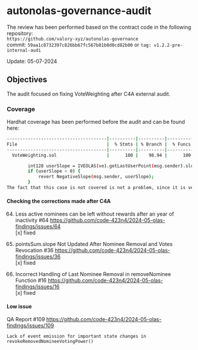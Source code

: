 # autonolas-governance-audit
The review has been performed based on the contract code in the following repository:<br>
`https://github.com/valory-xyz/autonolas-governance` <br>
commit: `59aa1c8732397c826bb67fc567b81b8d0cd82b00` or `tag: v1.2.2-pre-internal-audi` <br> 

Update: 05-07-2024  <br>

## Objectives
The audit focused on fixing VoteWeighting after C4A external audit. <BR>

### Coverage
Hardhat coverage has been performed before the audit and can be found here:
```sh
--------------------------------------|----------|----------|----------|----------|----------------|
File                                  |  % Stmts | % Branch |  % Funcs |  % Lines |Uncovered Lines |
--------------------------------------|----------|----------|----------|----------|----------------|
  VoteWeighting.sol                   |      100 |    98.94 |      100 |    99.56 |            484 |

        int128 userSlope = IVEOLAS(ve).getLastUserPoint(msg.sender).slope;
        if (userSlope < 0) {
            revert NegativeSlope(msg.sender, userSlope);
        }
The fact that this case is not covered is not a problem, since it is very difficult to create such conditions in a real test.
```
#### Checking the corrections made after C4A
64. Less active nominees can be left without rewards after an year of inactivity #64
https://github.com/code-423n4/2024-05-olas-findings/issues/64 <br>
[x] fixed

36. pointsSum.slope Not Updated After Nominee Removal and Votes Revocation #36
https://github.com/code-423n4/2024-05-olas-findings/issues/36 <br>
[x] fixed

16. Incorrect Handling of Last Nominee Removal in removeNominee Function #16
https://github.com/code-423n4/2024-05-olas-findings/issues/16 <br>
[x] fixed

#### Low issue
QA Report #109
https://github.com/code-423n4/2024-05-olas-findings/issues/109
```
Lack of event emission for important state changes in revokeRemovedNomineeVotingPower()
```

